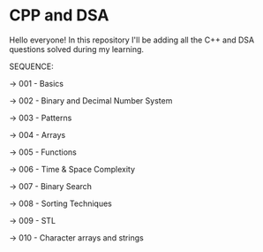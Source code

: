 # CPP and DSA
Hello everyone! In this repository I'll be adding all the C++ and DSA questions solved during my learning.

SEQUENCE:

-> 001 - Basics

-> 002 - Binary and Decimal Number System

-> 003 - Patterns

-> 004 - Arrays

-> 005 - Functions

-> 006 - Time & Space Complexity

-> 007 - Binary Search

-> 008 - Sorting Techniques

-> 009 - STL

-> 010 - Character arrays and strings